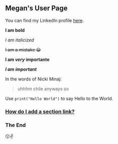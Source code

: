 ## Megan's User Page

You can find my LinkedIn profile [here](linkedin.com/in/megan-choi-6922181a1).

**I am bold**

*I am italicized*

~~I am a mistake :grinning:~~

**I am _very_ importante**

***I am important***

In the words of Nicki Minaj:
> uhhhm chile anyways so

Use `print("Hello World")` to say Hello to the World.

### [How do I add a section link?](https://docs.github.com/en/free-pro-team@latest/github/writing-on-github/basic-writing-and-formatting-syntax)

### The End
:kissing::v:
